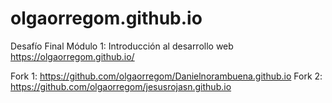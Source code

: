 # olgaorregom.github.io

Desafío Final Módulo 1: Introducción al desarrollo web https://olgaorregom.github.io/

Fork 1: https://github.com/olgaorregom/Danielnorambuena.github.io 
Fork 2: https://github.com/olgaorregom/jesusrojasn.github.io
